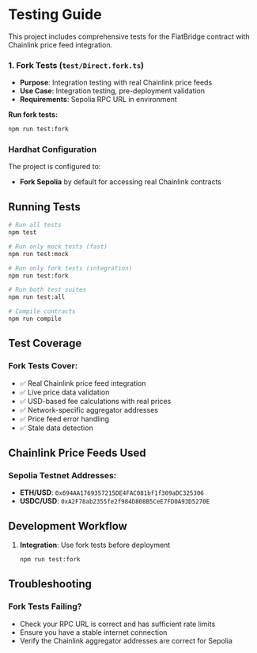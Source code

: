# Testing Guide

This project includes comprehensive tests for the FiatBridge contract with Chainlink price feed integration.


### 1. Fork Tests (`test/Direct.fork.ts`)
- **Purpose**: Integration testing with real Chainlink price feeds
- **Use Case**: Integration testing, pre-deployment validation
- **Requirements**: Sepolia RPC URL in environment

**Run fork tests:**
```bash
npm run test:fork
```

### Hardhat Configuration

The project is configured to:
- **Fork Sepolia** by default for accessing real Chainlink contracts

## Running Tests

```bash
# Run all tests
npm test

# Run only mock tests (fast)
npm run test:mock

# Run only fork tests (integration)
npm run test:fork

# Run both test suites
npm run test:all

# Compile contracts
npm run compile
```

## Test Coverage

### Fork Tests Cover:
- ✅ Real Chainlink price feed integration
- ✅ Live price data validation
- ✅ USD-based fee calculations with real prices
- ✅ Network-specific aggregator addresses
- ✅ Price feed error handling
- ✅ Stale data detection

## Chainlink Price Feeds Used

### Sepolia Testnet Addresses:
- **ETH/USD**: `0x694AA1769357215DE4FAC081bf1f309aDC325306`
- **USDC/USD**: `0xA2F78ab2355fe2f984D808B5CeE7FD0A93D5270E`

## Development Workflow

1. **Integration**: Use fork tests before deployment
   ```bash
   npm run test:fork
   ```


## Troubleshooting

### Fork Tests Failing?
- Check your RPC URL is correct and has sufficient rate limits
- Ensure you have a stable internet connection
- Verify the Chainlink aggregator addresses are correct for Sepolia
